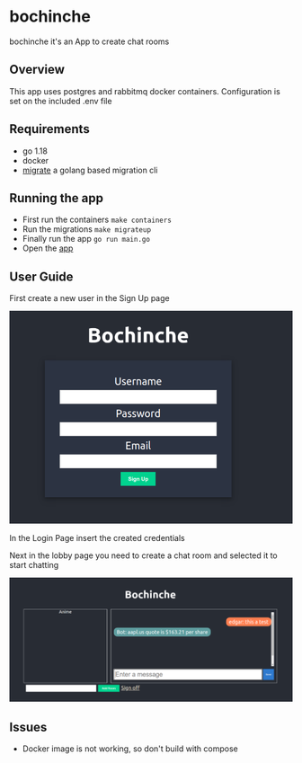 # bochinche
bochinche it's an App to create chat rooms

## Overview
This app uses postgres and rabbitmq docker containers. Configuration is set on the included .env file

## Requirements
- go 1.18
- docker
- [migrate](https://github.com/golang-migrate/migrate/tree/master/cmd/migrate#unversioned) a golang based migration cli

## Running the app
- First run the containers ```make containers```
- Run the migrations ```make migrateup```
- Finally run the app ```go run main.go```
- Open the [app](http://localhost:8080/)

## User Guide
First create a new user in the Sign Up page

![sign up](./images/sign-up.png "SignUp")

In the Login Page insert the created credentials

Next in the lobby page you need to create a chat room and selected it to start chatting


![sign up](./images/chat.png "SignUp")

## Issues
- Docker image is not working, so don't build with compose